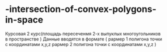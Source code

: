  # -intersection-of-convex-polygons-in-space
Курсовая 2 курс(площадь пересеченмя 2-х выпуклых многоугольников в пространстве ) 
Данные  вводятся в формате 
( 
раpмер 1 полигона 
точки с координатами x,y,z
раpмер 2 полигона 
точки с координатами x,y,z
)
